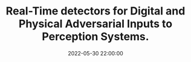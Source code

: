 ---
layout: research
title:  "Real-Time detectors for Digital and Physical Adversarial Inputs to Perception Systems."
rinfo: <a href="https://sites.google.com/view/kantaros/">Yiannis Kantaros</a>, Taylor Carpenter, <u>Kaustubh Sridhar</u>, Yahan Yang, <a href="https://www.cis.upenn.edu/~lee/home/index.shtml">Insup Lee</a>, <a href="https://www.seas.upenn.edu/~weimerj/research.html">James Weimer</a>. ACM/IEEE International Conference on Cyber-Physical Systems (ICCPS) 2021.
pdf: https://arxiv.org/abs/2002.09792
date:   2022-05-30 22:00:00
types: []
tags: [all, robust deep learning]
category: code
comments: true
externalimg: assets/twosigns.png
projectlink: https://advnet.seas.upenn.edu/#
---